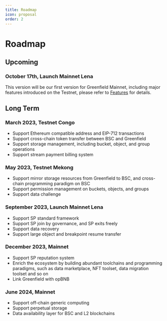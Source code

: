```yaml
---
title: Roadmap
icon: proposal
order: 2
---
```


# Roadmap

## Upcoming

### October 17th, Launch Mainnet Lena

This version will be our first version for Greenfield Mainnet, including major features introduced on the Testnet, please
refer to [Features](./features.md) for details.

## Long Term

### March 2023, Testnet Congo

- Support Ethereum compatible address and EIP-712 transactions
- Support cross-chain token transfer between BSC and Greenfield
- Support storage management, including bucket, object, and group operations
- Support stream payment billing system

### May 2023, Testnet Mekong

- Support mirror storage resources from Greenfield to BSC, and cross-chain programming paradigm on BSC
- Support permission management on buckets, objects, and groups
- Support data challenge

### September 2023, Launch Mainnet Lena

- Support SP standard framework
- Support SP join by governance, and SP exits freely
- Support data recovery
- Support large object and breakpoint resume transfer

### December 2023, Mainnet

- Support SP reputation system
- Enrich the ecosystem by building abundant toolchains and programming paradigms, such as data marketplace, NFT toolset,
  data migration toolset and so on
- Link Greenfield with opBNB

### June 2024, Mainnet

- Support off-chain generic computing
- Support perpetual storage
- Data availability layer for BSC and L2 blockchains